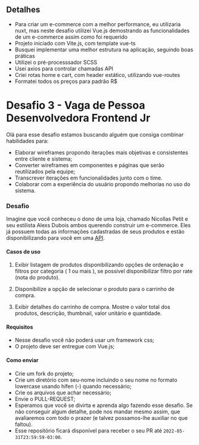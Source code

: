## Detalhes
- Para criar um e-commerce com a melhor performance, eu utilizaria nuxt, mas neste desafio utilizei Vue.js demostrando as funcionalidades de um e-commerce assim como foi requerido
- Projeto iniciado com Vite.js, com template vue-ts
- Busquei implementar uma melhor estrutura na aplicação, seguindo boas práticas
- Utilizei o pré-processsador SCSS
- Usei axios para controlar chamadas API
- Criei rotas home e cart, com header estático, utilizando vue-routes
- Formatei todos os preços para padrão R$

# Desafio 3 - Vaga de Pessoa Desenvolvedora Frontend Jr

Olá para esse desafio estamos buscando alguém que consiga combinar habilidades para:

- Elaborar wireframes propondo iterações mais objetivas e consistentes entre cliente e sistema;
- Converter wireframes em componentes e páginas que serão reutilizados pela equipe;
- Transcrever iterações em funcionalidades junto com o time.
- Colaborar com a experiência do usuário propondo melhorias no uso do sistema.

### Desafio

Imagine que você conheceu o dono de uma loja, chamado Nicollas Petit e seu estilista Alexs Dubois ambos querendo construir um e-commerce. Eles já possuem todas as informações cadastradas de seus produtos e estão disponibilizando para você em uma [API](https://fakestoreapi.com/). 


#### Casos de uso

1) Exibir listagem de produtos disponibilizando opções de ordenação e filtros por categoria ( 1 ou mais ), se possível disponibilizar filtro por rate (nota do produto).
   
2) Disponibilize a opção de selecionar o produto para o carrinho de compra.

3) Exibir detalhes do carrinho de compra. Mostre o valor total dos produtos, descrição, thumbnail, valor unitário e quantidade.

#### Requisitos 

- Nesse desafio você não poderá usar um framework css;
- O projeto deve ser entregue com Vue.js;


#### Como enviar

- Crie um fork do projeto;
- Crie um diretório com seu-nome incluindo o seu nome no formato lowercase usando hífen (-) quando necessário;
- Crie os arquivos que achar necessário;
- Envie o PULL-REQUEST;
- Esperamos que você se divirta e aprenda algo fazendo esse desafio. Se não conseguir algum detalhe, pode nos mandar mesmo assim, que avaliaremos com todo o prazer (e talvez possamos-lhe auxiliar no que faltou).
- Esse repositório ficará disponível para receber o seu PR até `2022-05-31T23:59:59-03:00`.
